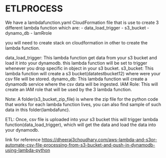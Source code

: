 # ETLPROCESS
We have a lambdafunction.yaml CloudFormation file that is use to create 3 different lambda function which are:
    - data_load_trigger
    - s3_bucket
    - dynamo_db
    - IamRrole

you will need to create stack on cloudformation in other to create the lambda function.

data_load_trigger: This lambda function get data from your s3 bucket and load it into your dynamodb. 
this lambda function will be set to trigger whenever you drop specific in object in your s3 bucket.
s3_bucket: This lambda function will create a s3 bucket(datatestbucket12) where were your csv file will be stored.
dynamo_db: This lambda function will create a dynamodb service where the csv data will be ingested. 
IAM Role: This will create an IAM role that will be used by the 3 lambda function.

Note: A folder(s3_bucket_zip_file) is where the zip file for the python code that works for each lambda function lives, you can also find sample
of such data in this folder(lambdafunc).

ETL:
Once, csv file is uploaded into your s3 bucket this will trigger lambda function(data_load_trigger), which will get the data and load the data into your dynamodb.

link for reference https://dheeraj3choudhary.com/aws-lambda-and-s3or-automate-csv-file-processing-from-s3-bucket-and-push-in-dynamodb-using-lambda-python
